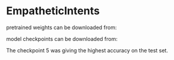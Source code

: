 # EmpatheticIntents

pretrained weights can be downloaded from:

model checkpoints can be downloaded from:

The checkpoint 5 was giving the highest accuracy on the test set. 
